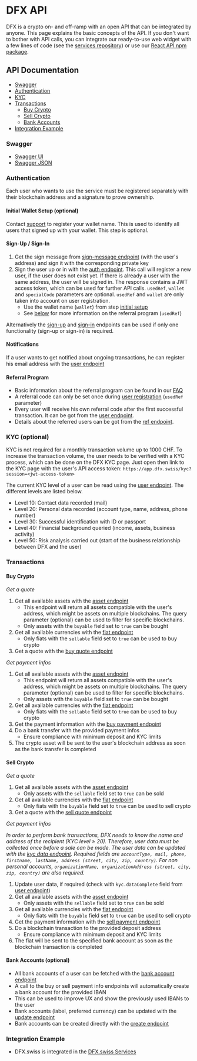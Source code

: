 # DFX API

DFX is a crypto on- and off-ramp with an open API that can be integrated by anyone. This page explains the basic concepts of the API. If you don't want to bother with API calls, you can integrate our ready-to-use web widget with a few lines of code (see the [services repository](https://github.com/DFXswiss/services#dfx-services)) or use our [React API npm package](https://www.npmjs.com/package/@dfx.swiss/react).

## API Documentation

- [Swagger](#swagger)
- [Authentication](#authentication)
- [KYC](#kyc-optional)
- [Transactions](#transactions)
  - [Buy Crypto](#buy-crypto)
  - [Sell Crypto](#sell-crypto)
  - [Bank Accounts](#bank-accounts-optional)
- [Integration Example](#integration-example)

### Swagger

- [Swagger UI](https://api.dfx.swiss)
- [Swagger JSON](https://api.dfx.swiss/swagger-json)

### Authentication

Each user who wants to use the service must be registered separately with their blockchain address and a signature to prove ownership.

#### Initial Wallet Setup (optional)

Contact [support](mailto:support@dfx.swiss) to register your wallet name. This is used to identify all users that signed up with your wallet. This step is optional.

#### Sign-Up / Sign-In

1. Get the sign message from [sign-message endpoint](https://api.dfx.swiss/swagger/#/Auth/AuthController_getSignMessage) (with the user's address) and sign it with the corresponding private key
1. Sign the user up or in with the [auth endpoint](https://api.dfx.swiss/swagger/#/Auth/AuthController_authenticate). This call will register a new user, if the user does not exist yet. If there is already a user with the same address, the user will be signed in. The response contains a JWT access token, which can be used for further API calls. `usedRef`, `wallet` and `specialCode` parameters are optional. `usedRef` and `wallet` are only taken into account on user registration.
   - Use the wallet name (`wallet`) from step [initial setup](#initial-wallet-setup-optional)
   - See [below](#referral-program) for more information on the referral program (`usedRef`)

Alternatively the [sign-up](https://api.dfx.swiss/swagger/#/Auth/AuthController_signUp) and [sign-in](https://api.dfx.swiss/swagger/#/Auth/AuthController_signIn) endpoints can be used if only one functionality (sign-up or sign-in) is required.

#### Notifications

If a user wants to get notified about ongoing transactions, he can register his email address with the [user endpoint](https://api.dfx.swiss/swagger/#/User/UserController_updateUser)

#### Referral Program

- Basic information about the referral program can be found in our [FAQ](https://docs.dfx.swiss/en/faq)
- A referral code can only be set once during [user registration](#authentication) (`usedRef` parameter)
- Every user will receive his own referral code after the first successful transaction. It can be got from the [user endpoint](https://api.dfx.swiss/swagger/#/User/UserV2Controller_getUser).
- Details about the referred users can be got from the [ref endpoint](https://api.dfx.swiss/swagger/#/User/UserV2Controller_getRef).

### KYC (optional)

KYC is not required for a monthly transaction volume up to 1000 CHF. To increase the transaction volume, the user needs to be verified with a KYC process, which can be done on the DFX KYC page. Just open then link to the KYC page with the user's API access token: `https://app.dfx.swiss/kyc?session=<jwt-access-token>`

The current KYC level of a user can be read using the [user endpoint](https://api.dfx.swiss/swagger/#/User/UserV2Controller_getUser). The different levels are listed below.

- Level 10: Contact data recorded (mail)
- Level 20: Personal data recorded (account type, name, address, phone number)
- Level 30: Successful identification with ID or passport
- Level 40: Financial background queried (income, assets, business activity)
- Level 50: Risk analysis carried out (start of the business relationship between DFX and the user)

### Transactions

#### Buy Crypto

_Get a quote_

1. Get all available assets with the [asset endpoint](https://api.dfx.swiss/swagger/#/Asset/AssetController_getAllAsset)
   - This endpoint will return all assets compatible with the user's address, which might be assets on multiple blockchains. The query parameter (optional) can be used to filter for specific blockchains.
   - Only assets with the `buyable` field set to `true` can be bought
1. Get all available currencies with the [fiat endpoint](https://api.dfx.swiss/swagger/#/Fiat/FiatController_getAllFiat)
   - Only fiats with the `sellable` field set to `true` can be used to buy crypto
1. Get a quote with the [buy quote endpoint](https://api.dfx.swiss/swagger/#/Buy/BuyController_getBuyQuote)

_Get payment infos_

1. Get all available assets with the [asset endpoint](https://api.dfx.swiss/swagger/#/Asset/AssetController_getAllAsset)
   - This endpoint will return all assets compatible with the user's address, which might be assets on multiple blockchains. The query parameter (optional) can be used to filter for specific blockchains.
   - Only assets with the `buyable` field set to `true` can be bought
1. Get all available currencies with the [fiat endpoint](https://api.dfx.swiss/swagger/#/Fiat/FiatController_getAllFiat)
   - Only fiats with the `sellable` field set to `true` can be used to buy crypto
1. Get the payment information with the [buy payment endpoint](https://api.dfx.swiss/swagger/#/Buy/BuyController_createBuyWithPaymentInfo)
1. Do a bank transfer with the provided payment infos
   - Ensure compliance with minimum deposit and KYC limits
1. The crypto asset will be sent to the user's blockchain address as soon as the bank transfer is completed

#### Sell Crypto

_Get a quote_

1. Get all available assets with the [asset endpoint](https://api.dfx.swiss/swagger/#/Asset/AssetController_getAllAsset)
   - Only assets with the `sellable` field set to `true` can be sold
1. Get all available currencies with the [fiat endpoint](https://api.dfx.swiss/swagger/#/Fiat/FiatController_getAllFiat)
   - Only fiats with the `buyable` field set to `true` can be used to sell crypto
1. Get a quote with the [sell quote endpoint](https://api.dfx.swiss/swagger/#/Sell/SellController_getSellQuote)

_Get payment infos_

<em>In order to perform bank transactions, DFX needs to know the name and address of the recipient (KYC level ≥ 20). Therefore, user data must be collected once before a sale can be made. The user data can be updated with the [kyc data endpoint](https://api.dfx.swiss/swagger#/User/UserController_updateKycData). Required fields are `accountType, mail, phone, firstname, lastName, address (street, city, zip, country)`. For non personal accounts, `organizationName, organizationAddress (street, city, zip, country)` are also required.</em>

1. Update user data, if required (check with `kyc.dataComplete` field from [user endpoint](https://api.dfx.swiss/swagger/#/User/UserV2Controller_getUser))
1. Get all available assets with the [asset endpoint](https://api.dfx.swiss/swagger/#/Asset/AssetController_getAllAsset)
   - Only assets with the `sellable` field set to `true` can be sold
1. Get all available currencies with the [fiat endpoint](https://api.dfx.swiss/swagger/#/Fiat/FiatController_getAllFiat)
   - Only fiats with the `buyable` field set to `true` can be used to sell crypto
1. Get the payment information with the [sell payment endpoint](https://api.dfx.swiss/swagger/#/Sell/SellController_createSellWithPaymentInfo)
1. Do a blockchain transaction to the provided deposit address
   - Ensure compliance with minimum deposit and KYC limits
1. The fiat will be sent to the specified bank account as soon as the blockchain transaction is completed

#### Bank Accounts (optional)

- All bank accounts of a user can be fetched with the [bank account endpoint](https://api.dfx.swiss/swagger/#/BankAccount/BankAccountController_getAllUserBankAccount)
- A call to the buy or sell payment info endpoints will automatically create a bank account for the provided IBAN
- This can be used to improve UX and show the previously used IBANs to the user
- Bank accounts (label, preferred currency) can be updated with the [update endpoint](https://api.dfx.swiss/swagger/#/BankAccount/BankAccountController_updateBankAccount)
- Bank accounts can be created directly with the [create endpoint](https://api.dfx.swiss/swagger/#/BankAccount/BankAccountController_createBankAccount)

### Integration Example

- DFX.swiss is integrated in the [DFX.swiss Services](https://github.com/DFXswiss/services)
